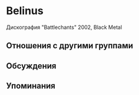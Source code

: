 # Belinus

Дискография
"Battlechants" 2002, Black Metal

## Отношения с другими группами


## Обсуждения


## Упоминания

